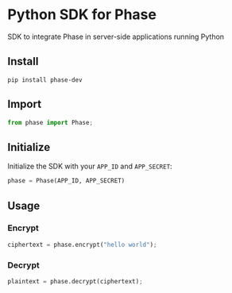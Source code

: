 # Python SDK for Phase

SDK to integrate Phase in server-side applications running Python

## Install

`pip install phase-dev`

## Import

```python
from phase import Phase;
```

## Initialize

Initialize the SDK with your `APP_ID` and `APP_SECRET`:

```python
phase = Phase(APP_ID, APP_SECRET)
```

## Usage

### Encrypt

```python
ciphertext = phase.encrypt("hello world");
```

### Decrypt

```python
plaintext = phase.decrypt(ciphertext);
```
